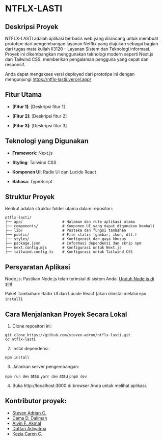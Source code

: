 # NTFLX-LASTI

## Deskripsi Proyek

NTFLX-LASTI adalah aplikasi berbasis web yang dirancang untuk membuat prototipe dari pengembangan layanan Netflix yang diajukan sebagai bagian dari tugas mata kuliah II3120 - Layanan Sistem dan Teknologi informasi. Proyek ini dikembangkan menggunakan teknologi modern seperti Next.js dan Tailwind CSS, memberikan pengalaman pengguna yang cepat dan responsif.

Anda dapat mengakses versi deployed dari prototipe ini dengan mengunjungi https://ntflx-lastii.vercel.app/

## Fitur Utama

- **[Fitur 1]**: [Deskripsi fitur 1]

- **[Fitur 2]**: [Deskripsi fitur 2]

- **[Fitur 3]**: [Deskripsi fitur 3]

## Teknologi yang Digunakan

- **Framework**: Next.js

- **Styling**: Tailwind CSS

- **Komponen UI**: Radix UI dan Lucide React

- **Bahasa**: TypeScript

## Struktur Proyek

Berikut adalah struktur folder utama dalam repositori:

```
ntflx-lasti/
├── app/                  # Halaman dan rute aplikasi utama
├── components/           # Komponen UI yang dapat digunakan kembali
├── lib/                  # Pustaka dan fungsi tambahan
├── public/               # File statis (gambar, ikon, dll.)
├── styles/               # Konfigurasi dan gaya khusus
├── package.json          # Informasi dependensi dan skrip npm
├── next.config.mjs       # Konfigurasi untuk Next.js
├── tailwind.config.ts    # Konfigurasi untuk Tailwind CSS
```

## Persyaratan Aplikasi

Node.js: Pastikan Node.js telah terinstal di sistem Anda. [Unduh Node.js di sini](https://nodejs.org/en)

Paket Tambahan: Radix UI dan Lucide React (akan diinstal melalui `npm install`).

## Cara Menjalankan Proyek Secara Lokal

1. Clone repositori ini:
```
git clone https://github.com/steven-adrnn/ntflx-lasti.git
cd ntflx-lasti
```
2. Instal dependensi:

`npm install`

3. Jalankan server pengembangan:

`npm run dev`
atau
`yarn dev`
atau
`pnpm dev`

4. Buka http://localhost:3000 di browser Anda untuk melihat aplikasi.

## Kontributor proyek:
- [Steven Adrian C.](https://github.com/steven-adrnn)
- [Dama D. Daliman](https://github.com/RunningPie)
- [Alvin F. Akmal](https://github.com/Salt-E)
- [Daffari Adiyatma](https://github.com/jackund25)
- [Kezia Caren C.](https://github.com/keziachyd)